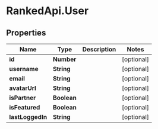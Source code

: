 # RankedApi.User

## Properties
Name | Type | Description | Notes
------------ | ------------- | ------------- | -------------
**id** | **Number** |  | [optional] 
**username** | **String** |  | [optional] 
**email** | **String** |  | [optional] 
**avatarUrl** | **String** |  | [optional] 
**isPartner** | **Boolean** |  | [optional] 
**isFeatured** | **Boolean** |  | [optional] 
**lastLoggedIn** | **String** |  | [optional] 


